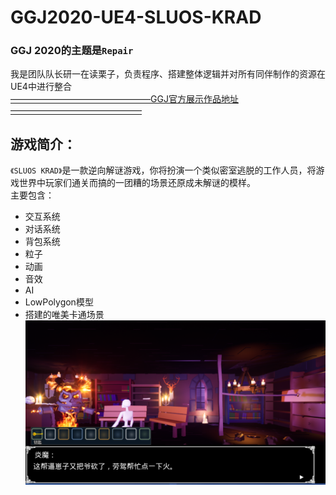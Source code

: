 # GGJ2020-UE4-SLUOS-KRAD
### GGJ 2020的主题是`Repair`
我是团队队长研一在读栗子，负责程序、搭建整体逻辑并对所有同伴制作的资源在UE4中进行整合<br>
[————————————————GGJ官方展示作品地址———————————————](https://globalgamejam.org/2020/games/sluos-krad-2)<br>
## 游戏简介：<br>
`《SLUOS KRAD》`是一款逆向解谜游戏，你将扮演一个类似密室逃脱的工作人员，将游戏世界中玩家们通关而搞的一团糟的场景还原成未解谜的模样。<br>
主要包含：
* 交互系统
* 对话系统
* 背包系统
* 粒子
* 动画
* 音效
* AI
* LowPolygon模型
* 搭建的唯美卡通场景
![](https://raw.githubusercontent.com/ColorGalaxy/GGJ2020-UE4-SLUOS-KRAD/master/Screenshot/Level1-1.png)
